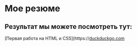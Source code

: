 # Мое резюме

## Результат мы можете посмотреть тут:

[Первая работа на HTML и CSS](https://[duckduckgo.com](https://github.com/AlekseyUsynin/Resume/)
